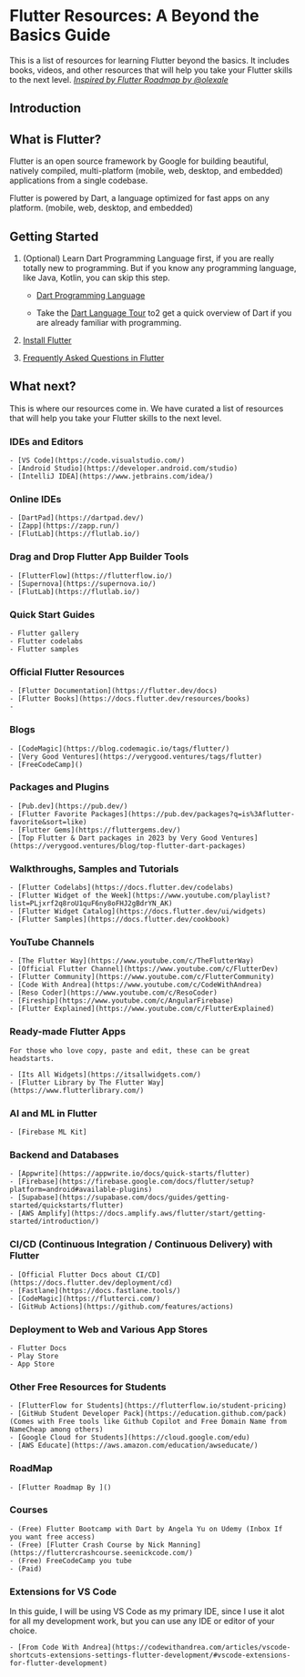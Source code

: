 # Flutter Resources: A Beyond the Basics Guide

This is a list of resources for learning Flutter beyond the basics. It includes books, videos, and other resources that will help you take your Flutter skills to the next level. _[Inspired by Flutter Roadmap by @olexale](https://github.com/capps096github/flutter_roadmap)_

## Introduction

## What is Flutter?

Flutter is an open source framework by Google for building beautiful, natively compiled, multi-platform (mobile, web, desktop, and embedded) applications from a single codebase.

Flutter is powered by Dart, a language optimized for fast apps on any platform.
(mobile, web, desktop, and embedded)

## Getting Started

1. (Optional) Learn Dart Programming Language first, if you are really totally new to programming. But if you know any programming language, like Java, Kotlin, you can skip this step.

    - [Dart Programming Language](https://dart.dev/guides)

    - Take the [Dart Language Tour](https://dart.dev/language) to2 get a quick overview of Dart if you are already familiar with programming.

2. [Install Flutter](https://docs.flutter.dev/get-started/install)
3. [Frequently Asked Questions in Flutter](https://docs.flutter.dev/resources/faq)

## What next?

This is where our resources come in. We have curated a list of resources that will help you take your Flutter skills to the next level.

### IDEs and Editors

    - [VS Code](https://code.visualstudio.com/)
    - [Android Studio](https://developer.android.com/studio)
    - [IntelliJ IDEA](https://www.jetbrains.com/idea/)

### Online IDEs

    - [DartPad](https://dartpad.dev/)
    - [Zapp](https://zapp.run/)
    - [FlutLab](https://flutlab.io/)

### Drag and Drop Flutter App Builder Tools

    - [FlutterFlow](https://flutterflow.io/)
    - [Supernova](https://supernova.io/)
    - [FlutLab](https://flutlab.io/)

### Quick Start Guides

    - Flutter gallery
    - Flutter codelabs
    - Flutter samples

### Official Flutter Resources

    - [Flutter Documentation](https://flutter.dev/docs)
    - [Flutter Books](https://docs.flutter.dev/resources/books)
    - 

### Blogs

    - [CodeMagic](https://blog.codemagic.io/tags/flutter/)
    - [Very Good Ventures](https://verygood.ventures/tags/flutter)
    - [FreeCodeCamp]()

### Packages and Plugins

    - [Pub.dev](https://pub.dev/)
    - [Flutter Favorite Packages](https://pub.dev/packages?q=is%3Aflutter-favorite&sort=like)
    - [Flutter Gems](https://fluttergems.dev/)
    - [Top Flutter & Dart packages in 2023 by Very Good Ventures](https://verygood.ventures/blog/top-flutter-dart-packages)

### Walkthroughs, Samples and Tutorials

    - [Flutter Codelabs](https://docs.flutter.dev/codelabs)
    - [Flutter Widget of the Week](https://www.youtube.com/playlist?list=PLjxrf2q8roU1quF6ny8oFHJ2gBdrYN_AK)
    - [Flutter Widget Catalog](https://docs.flutter.dev/ui/widgets)
    - [Flutter Samples](https://docs.flutter.dev/cookbook)

### YouTube Channels

    - [The Flutter Way](https://www.youtube.com/c/TheFlutterWay)
    - [Official Flutter Channel](https://www.youtube.com/c/FlutterDev)
    - [Flutter Community](https://www.youtube.com/c/FlutterCommunity)
    - [Code With Andrea](https://www.youtube.com/c/CodeWithAndrea)
    - [Reso Coder](https://www.youtube.com/c/ResoCoder)
    - [Fireship](https://www.youtube.com/c/AngularFirebase)
    - [Flutter Explained](https://www.youtube.com/c/FlutterExplained)

### Ready-made Flutter Apps

    For those who love copy, paste and edit, these can be great headstarts. 

    - [Its All Widgets](https://itsallwidgets.com/)
    - [Flutter Library by The Flutter Way](https://www.flutterlibrary.com/)

### AI and ML in Flutter

    - [Firebase ML Kit]

### Backend and Databases

    - [Appwrite](https://appwrite.io/docs/quick-starts/flutter)
    - [Firebase](https://firebase.google.com/docs/flutter/setup?platform=android#available-plugins)
    - [Supabase](https://supabase.com/docs/guides/getting-started/quickstarts/flutter)
    - [AWS Amplify](https://docs.amplify.aws/flutter/start/getting-started/introduction/)

### CI/CD (Continuous Integration / Continuous Delivery) with Flutter

    - [Official Flutter Docs about CI/CD](https://docs.flutter.dev/deployment/cd)
    - [Fastlane](https://docs.fastlane.tools/)
    - [CodeMagic](https://flutterci.com/)
    - [GitHub Actions](https://github.com/features/actions)

### Deployment to Web and Various App Stores

    - Flutter Docs
    - Play Store
    - App Store

### Other Free Resources for Students

    - [FlutterFlow for Students](https://flutterflow.io/student-pricing)
    - [GitHub Student Developer Pack](https://education.github.com/pack) (Comes with Free tools like Github Copilot and Free Domain Name from NameCheap among others)
    - [Google Cloud for Students](https://cloud.google.com/edu)
    - [AWS Educate](https://aws.amazon.com/education/awseducate/)

### RoadMap

    - [Flutter Roadmap By ]()

### Courses

    - (Free) Flutter Bootcamp with Dart by Angela Yu on Udemy (Inbox If you want free access)
    - (Free) [Flutter Crash Course by Nick Manning](https://fluttercrashcourse.seenickcode.com/)
    - (Free) FreeCodeCamp you tube
    - (Paid)

### Extensions for VS Code

In this guide, I will be using VS Code as my primary IDE, since I use it alot for all my development work, but you can use any IDE or editor of your choice.

    - [From Code With Andrea](https://codewithandrea.com/articles/vscode-shortcuts-extensions-settings-flutter-development/#vscode-extensions-for-flutter-development)
